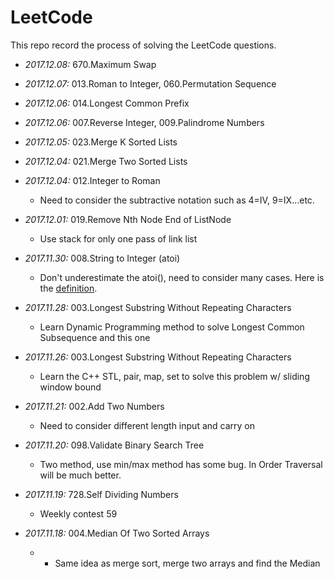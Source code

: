 # LeetCode
This repo record the process of solving the LeetCode questions.

- _2017.12.08:_ 670.Maximum Swap
- _2017.12.07:_ 013.Roman to Integer, 060.Permutation Sequence
- _2017.12.06:_ 014.Longest Common Prefix
- _2017.12.06:_ 007.Reverse Integer, 009.Palindrome Numbers
- _2017.12.05:_ 023.Merge K Sorted Lists
- _2017.12.04:_ 021.Merge Two Sorted Lists
- _2017.12.04:_ 012.Integer to Roman
    - Need to consider the subtractive notation such as 4=IV, 9=IX...etc.
- _2017.12.01:_ 019.Remove Nth Node End of ListNode
    - Use stack for only one pass of link list
- _2017.11.30:_ 008.String to Integer (atoi)
    - Don't underestimate the atoi(), need to consider many cases. Here is the [definition][2de51da4].
- _2017.11.28:_ 003.Longest Substring Without Repeating Characters
    - Learn Dynamic Programming method to solve Longest Common Subsequence and this one
- _2017.11.26:_ 003.Longest Substring Without Repeating Characters
    - Learn the C++ STL, pair, map, set to solve this problem w/ sliding window bound
- _2017.11.21:_ 002.Add Two Numbers
    - Need to consider different length input and carry on
- _2017.11.20:_ 098.Validate Binary Search Tree
    - Two method, use min/max method has some bug. In Order Traversal will be much better.
- _2017.11.19:_ 728.Self Dividing Numbers
    - Weekly contest 59
- _2017.11.18:_ 004.Median Of Two Sorted Arrays
    - - Same idea as merge sort, merge two arrays and find the Median

  [2de51da4]: http://www.cplusplus.com/reference/cstdlib/atoi/ "atoi"
